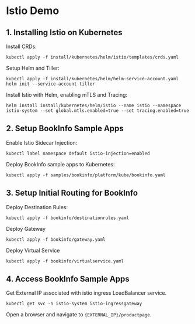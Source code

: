 # Istio Demo

## 1. Installing Istio on Kubernetes
Install CRDs:
```
kubectl apply -f install/kubernetes/helm/istio/templates/crds.yaml
```

Setup Helm and Tiller:
```
kubectl apply -f install/kubernetes/helm/helm-service-account.yaml
helm init --service-account tiller
```

Install Istio with Helm, enabling mTLS and Tracing:
```
helm install install/kubernetes/helm/istio --name istio --namespace istio-system --set global.mtls.enabled=true --set tracing.enabled=true
```

## 2. Setup BookInfo Sample Apps
Enable Istio Sidecar Injection:
```
kubectl label namespace default istio-injection=enabled
```

Deploy BookInfo sample apps to Kubernetes:
```
kubectl apply -f samples/bookinfo/platform/kube/bookinfo.yaml
```

## 3. Setup Initial Routing for BookInfo
Deploy Destination Rules:
```
kubectl apply -f bookinfo/destinationrules.yaml
```

Deploy Gateway
```
kubectl apply -f bookinfo/gateway.yaml
```

Deploy Virtual Service
```
kubectl apply -f bookinfo/virtualservice.yaml
```

## 4. Access BookInfo Sample Apps
Get External IP associated with istio ingress LoadBalancer service.
```
kubectl get svc -n istio-system istio-ingressgateway
```

Open a browser and navigate to `{EXTERNAL_IP}/productpage`.

